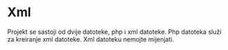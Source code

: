 # Xml
Projekt se sastoji od dvije datoteke, php i xml datoteke.
Php datoteka služi za kreiranje xml datoteke.
Xml datoteku nemojte mijenjati.

